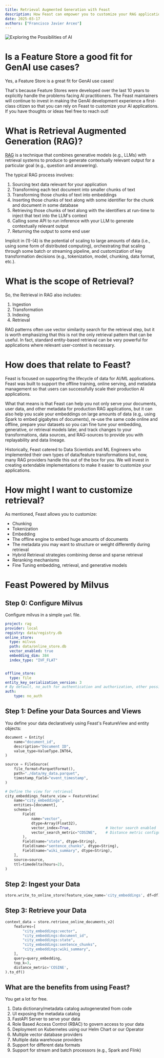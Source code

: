 ```yaml
---
title: Retrieval Augmented Generation with Feast 
description: How Feast can empower you to customize your RAG applications for maximum flexibility.
date: 2025-03-17
authors: ["Francisco Javier Arceo"]
---
```


<div class="hero-image">
  <img src="/images/blog/space.jpg" alt="Exploring the Possibilities of AI" loading="lazy">
</div>

# Is a Feature Store a good fit for GenAI use cases?
Yes, a Feature Store is a great fit for GenAI use cases! 

That's because Feature Stores were developed over the last 10 years to explicitly handle the problems facing AI 
practitioners. The Feast maintainers will continue to invest in making the GenAI development experience a first-class 
citizen so that you can rely on Feast to customize your AI applications. If you have thoughts or ideas 
feel free to reach out!

# What is Retrieval Augmented Generation (RAG)?
[RAG](https://en.wikipedia.org/wiki/Retrieval-augmented_generation) is a technique that combines generative models 
(e.g., LLMs) with retrieval systems to produce to generate contextually relevant output for a particular goal (e.g., 
question and answering).

The typical RAG process involves:
1. Sourcing text data relevant for your application
2. Transforming each text document into smaller chunks of text
3. Transforming those chunks of text into embeddings
4. Inserting those chunks of text along with some identifier for the chunk and document in some database
5. Retrieving those chunks of text along with the identifiers at run-time to inject that text into the LLM's context
6. Calling some API to run inference with your LLM to generate contextually relevant output
7. Returning the output to some end user

Implicit in (1)-(4) is the potential of scaling to large amounts of data (i.e., using some form of distributed computing),
orchestrating that scaling through some batch or streaming pipeline, and customization of key transformation decisions
(e.g., tokenization, model, chunking, data format, etc.).

# What is the scope of Retrieval?
So, the Retrieval in RAG also includes:
1. Ingestion
1. Transformation
1. Indexing
1. Retrieval

RAG patterns often use vector similarity search for the retrieval step, but it is worth emphasizing that this is not the
only retrieval pattern that can be useful. In fact, standard entity-based retrieval can be very powerful for 
applications where relevant user-context is necessary.

# How does that relate to Feast?
Feast is focused on supporting the lifecycle of data for AI/ML applications. Feast was built to support the
offline training, online serving, and metadata management so that users can successfully scale their production AI
applications.

What that means is that Feast can help you not only serve your documents, user data, and other metadata for production 
RAG applications, but it can also help you scale your embeddings on large amounts of data (e.g,. using Spark to embed 
gigabytes of documents), re-use the same code online and offline, prepare your datasets so you can fine tune your
embedding, generative, or retrieval models later, and track changes to your transformations, data sources, and 
RAG-sources to provide you with replayability and data lineage.

Historically, Feast catered to Data Scientists and ML Engineers who implemented their own types of data/feature transformations but, now, 
many RAG providers handle this out of the box for you. We will invest in creating extendable implementations to make it easier 
to customize your applications.

# How might I want to customize retrieval?
As mentioned, Feast allows you to customize:
- Chunking
- Tokenization
- Embedding
- The offline engine to embed huge amounts of documents
- The metadata you may want to structure or weight differently during retrieval
- Hybrid Retrieval strategies combining dense and sparse retrieval
- Reranking mechanisms
- Fine Tuning embedding, retrieval, and generative models

# Feast Powered by Milvus

## Step 0: Configure Milvus
Configure milvus in a simple `yaml` file.
```yaml
project: rag
provider: local
registry: data/registry.db
online_store:
  type: milvus
  path: data/online_store.db
  vector_enabled: true
  embedding_dim: 384
  index_type: "IVF_FLAT"


offline_store:
  type: file
entity_key_serialization_version: 3
# By default, no_auth for authentication and authorization, other possible values kubernetes and oidc. Refer the documentation for more details.
auth:
    type: no_auth
```

## Step 1: Define your Data Sources and Views
You define your data declaratively using Feast's FeatureView and entity objects:
```python
document = Entity(
    name="document_id",
    description="Document ID",
    value_type=ValueType.INT64,
)

source = FileSource(
    file_format=ParquetFormat(),
    path="./data/my_data.parquet",
    timestamp_field="event_timestamp",
)

# Define the view for retrieval
city_embeddings_feature_view = FeatureView(
    name="city_embeddings",
    entities=[document],
    schema=[
        Field(
            name="vector",
            dtype=Array(Float32),
            vector_index=True,                # Vector search enabled
            vector_search_metric="COSINE",    # Distance metric configured
        ),
        Field(name="state", dtype=String),
        Field(name="sentence_chunks", dtype=String),
        Field(name="wiki_summary", dtype=String),
    ],
    source=source,
    ttl=timedelta(hours=2),
)
```

## Step 2: Ingest your Data

```python
store.write_to_online_store(feature_view_name='city_embeddings', df=df)
```

## Step 3: Retrieve your Data

```python
context_data = store.retrieve_online_documents_v2(
    features=[
        "city_embeddings:vector",
        "city_embeddings:document_id",
        "city_embeddings:state",
        "city_embeddings:sentence_chunks",
        "city_embeddings:wiki_summary",
    ],
    query=query_embedding,
    top_k=3,
    distance_metric='COSINE',
).to_df()
```

## What are the benefits from using Feast?
You get a lot for free.
1. Data dictionary/metadata catalog autogenerated from code
3. UI exposing the metadata catalog 
2. FastAPI Server to serve your data
3. Role Based Access Control (RBAC) to govern access to your data
6. Deployment on Kubernetes using our Helm Chart or our Operator
7. Multiple vector database providers
8. Multiple data warehouse providers
9. Support for different data formats
10. Support for stream and batch processors  (e.g., Spark and Flink)